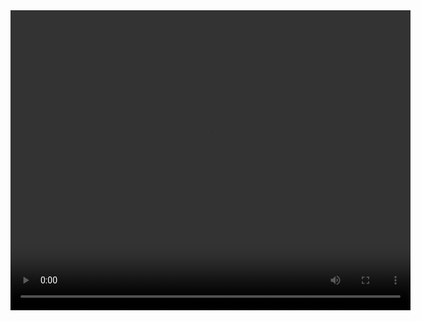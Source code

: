 <video width="640" height="480" controls>
  <source src="./static/videos/1_out.mp4" type="video/mp4">
  Your browser does not support the video tag.
</video>